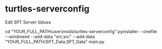 # turtles-serverconfig
Edit SPT Server Values


cd "YOUR_FULL_PATH\user\mods\turtles-serverconfig"
pyinstaller --onefile --windowed --add-data "src;src" --add-data "YOUR_FULL_PATH/SPT_Data;SPT_Data" main.py

